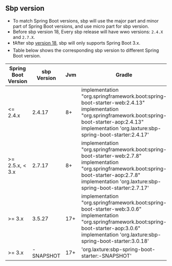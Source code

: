## Sbp version
* To match Spring Boot versions, sbp will use the major part and minor part of Spring Boot
versions, and use micro part for sbp version.
* Before sbp version 18, Every sbp release will have wwo versions: `2.4.X` and `2.7.X`.
* ❗️After sbp [version 18](https://github.com/hank-cp/sbp/releases/tag/18), sbp will only supports Spring Boot 3.x.
* Table below shows the corresponding sbp version to different Spring Boot version.

| Spring Boot Version | sbp Version | Jvm | Gradle                                                                                                                                                                                                                |
|---------------------|-------------|-----|-----------------------------------------------------------------------------------------------------------------------------------------------------------------------------------------------------------------------|
| <= 2.4.x            | 2.4.17      | 8+  | implementation "org.springframework.boot:spring-boot-starter-web:2.4.13"<br/>implementation "org.springframework.boot:spring-boot-starter-aop:2.4.13"<br/>implementation 'org.laxture:sbp-spring-boot-starter:2.4.17' |
| >= 2.5.x, < 3.x     | 2.7.17      | 8+  | implementation "org.springframework.boot:spring-boot-starter-web:2.7.8"<br/>implementation "org.springframework.boot:spring-boot-starter-aop:2.7.8"<br/>implementation 'org.laxture:sbp-spring-boot-starter:2.7.17'   |
| >= 3.x              | 3.5.27      | 17+ | implementation "org.springframework.boot:spring-boot-starter-web:3.0.6"<br/>implementation "org.springframework.boot:spring-boot-starter-aop:3.0.6"<br/>implementation 'org.laxture:sbp-spring-boot-starter:3.0.18'   |
| >= 3.x              | -SNAPSHOT   | 17+ | 'org.laxture:sbp-spring-boot-starter:-SNAPSHOT'                                                                                                                                                                       |
